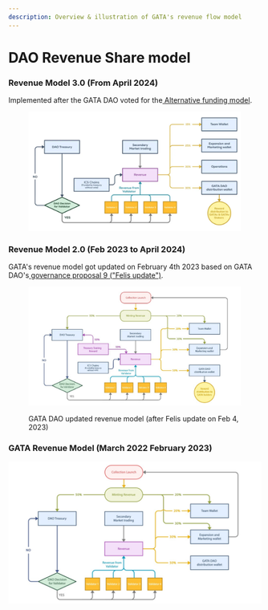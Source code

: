 ```yaml
---
description: Overview & illustration of GATA's revenue flow model
---
```


# DAO Revenue Share model

### Revenue Model 3.0 (From April 2024)

Implemented after the GATA DAO voted for the[ Alternative funding model](https://daodao.zone/dao/stars19fz2t65uqlhrrznpllmmu7nzsvv3v2p4wruypthy7yjpsz5rltvqp6gjsk/proposals/A2).&#x20;

<figure><img src="../../../../.gitbook/assets/image (5).png" alt=""><figcaption></figcaption></figure>

### Revenue Model 2.0 (Feb 2023 to April 2024)

GATA's revenue model got updated on February 4th 2023 based on GATA DAO's[ governance proposal 9 ("Felis update")](../gata-constitution/gov.-proposal-9.md).

<figure><img src="../../../../.gitbook/assets/WhatsApp Image 2023-01-27 at 09.34.39.jpg" alt=""><figcaption><p>GATA DAO updated revenue model (after Felis update on Feb 4, 2023)</p></figcaption></figure>

### GATA Revenue Model (March 2022 February 2023)

![ ](<../../../../.gitbook/assets/WhatsApp Image 2022-04-29 at 11.24.26 AM (1).jpeg>)
